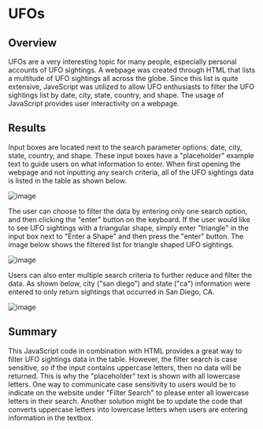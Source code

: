 # UFOs

## Overview
UFOs are a very interesting topic for many people, especially personal accounts of UFO sightings.  A webpage was created through HTML that lists a multitude of UFO sightings all across the globe.  Since this list is quite extensive, JaveScript was utilized to allow UFO enthusiasts to filter the UFO sightings list by date, city, state, country, and shape.  The usage of JavaScript provides user interactivity on a webpage.


## Results
Input boxes are located next to the search parameter options: date, city, state, country, and shape. These input boxes have a "placeholder" example text to guide users on what information to enter.  When first opening the webpage and not inputting any search criteria, all of the UFO sightings data is listed in the table as shown below.

![image](https://user-images.githubusercontent.com/89353378/143731661-c7190b63-f183-4574-8bfb-0e8758fec14f.png)

The user can choose to filter the data by entering only one search option, and then clicking the "enter" button on the keyboard. If the user would like to see UFO sightings with a triangular shape, simply enter "triangle" in the input box next to "Enter a Shape" and then press the "enter" button. The image below shows the filtered list for triangle shaped UFO sightings.

![image](https://user-images.githubusercontent.com/89353378/143731781-3978be97-16bc-4677-941a-addc4c748076.png)


Users can also enter multiple search criteria to further reduce and filter the data. As shown below, city ("san diego") and state ("ca") information were entered to only return sightings that occurred in San Diego, CA.

![image](https://user-images.githubusercontent.com/89353378/143731726-d71a7833-da0e-45d6-9ced-6b1546e4f9d9.png)


## Summary
This JavaScript code in combination with HTML provides a great way to filter UFO sightings data in the table.  However, the filter search is case sensitive, so if the input contains uppercase letters, then no data will be returned. This is why the "placeholder" text is shown with all lowercase letters. One way to communicate case sensitivity to users would be to indicate on the website under "Filter Search" to please enter all lowercase letters in their search. Another solution might be to update the code that converts uppercase letters into lowercase letters when users are entering information in the textbox. 
